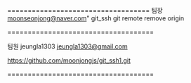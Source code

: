 ===================================
팀장
moonseonjong@naver.com"
git_ssh
git remote remove origin

====================================

팀원
jeungla1303
jeungla1303@gmail.com

https://github.com/moonjongjs/git_ssh1.git


====================================